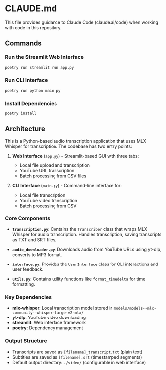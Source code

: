 # CLAUDE.md

This file provides guidance to Claude Code (claude.ai/code) when working with code in this repository.

## Commands

### Run the Streamlit Web Interface
```bash
poetry run streamlit run app.py
```

### Run CLI Interface
```bash
poetry run python main.py
```

### Install Dependencies
```bash
poetry install
```

## Architecture

This is a Python-based audio transcription application that uses MLX Whisper for transcription. The codebase has two entry points:

1. **Web Interface** (`app.py`) - Streamlit-based GUI with three tabs:
   - Local file upload and transcription
   - YouTube URL transcription
   - Batch processing from CSV files

2. **CLI Interface** (`main.py`) - Command-line interface for:
   - Local file transcription
   - YouTube video transcription
   - Batch processing from CSV

### Core Components

- **`transcription.py`**: Contains the `Transcriber` class that wraps MLX Whisper for audio transcription. Handles transcription, saving transcripts as TXT and SRT files.

- **`audio_downloader.py`**: Downloads audio from YouTube URLs using yt-dlp, converts to MP3 format.

- **`interface.py`**: Provides the `UserInterface` class for CLI interactions and user feedback.

- **`utils.py`**: Contains utility functions like `format_timedelta` for time formatting.

### Key Dependencies

- **mlx-whisper**: Local transcription model stored in `models/models--mlx-community--whisper-large-v2-mlx/`
- **yt-dlp**: YouTube video downloading
- **streamlit**: Web interface framework
- **poetry**: Dependency management

### Output Structure

- Transcripts are saved as `[filename]_transcript.txt` (plain text)
- Subtitles are saved as `[filename].srt` (timestamped segments)
- Default output directory: `./video/` (configurable in web interface)